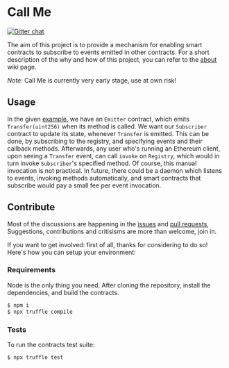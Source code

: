 # Call Me
[![Gitter chat](https://badges.gitter.im/gitterHQ/gitter.png)](https://gitter.im/planet-ethereum/Lobby)

The aim of this project is to provide a mechanism for enabling smart contracts to subscribe to events emitted in other contracts. For a short description of the why and how of this project, you can refer to the [about](https://github.com/planet-ethereum/call-me/wiki/About) wiki page.

*Note:* Call Me is currently very early stage, use at own risk!

## Usage
In the given [example](contracts/example), we have an `Emitter` contract, which emits `Transfer(uint256)` when its method is called. We want our `Subscriber` contract to update its state, whenever `Transfer` is emitted. This can be done, by subscribing to the registry, and specifying events and their callback methods. Afterwards, any user who's running an Ethereum client, upon seeing a `Transfer` event, can call `invoke` on `Registry`, which would in turn invoke `Subscriber`'s specified method. Of course, this manual invocation is not practical. In future, there could be a daemon which listens to events, invoking methods automatically, and smart contracts that subscribe would pay a small fee per event invocation.

## Contribute
Most of the discussions are happening in the [issues](https://github.com/planet-ethereum/call-me/issues) and [pull requests](https://github.com/planet-ethereum/call-me/pulls), Suggestions, contributions and critisisms are more than welcome, join in.

If you want to get involved: first of all, thanks for considering to do so! Here's how you can setup your environment:

### Requirements
Node is the only thing you need. After cloning the repository, install the dependencies, and build the contracts.

```bash
$ npm i
$ npx truffle compile
```

### Tests
To run the contracts test suite:

```bash
$ npx truffle test
```
